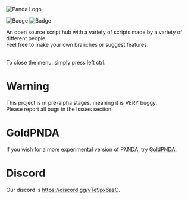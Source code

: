 ![Panda Logo](https://i.imgur.com/8OQalUq.png)

![Badge](https://img.shields.io/discord/880190688057262080?style=plastic) ![Badge](https://img.shields.io/github/last-commit/TR011F4C3/PANDA?style=plastic)


An open source script hub with a variety of scripts made by a variety of different people.<br>
Feel free to make your own branches or suggest features.

<br> To close the menu, simply press left ctrl.

# Warning
This project is in pre-alpha stages, meaning it is VERY buggy. <br>
Please report all bugs in the Issues section.

# GoldPNDA
If you wish for a more experimental version of PλNDA, try [GoldPNDA](https://github.com/TR011F4C3/PANDA/tree/GoldPNDA).

# Discord
Our discord is https://discord.gg/vTe9px6azC.
